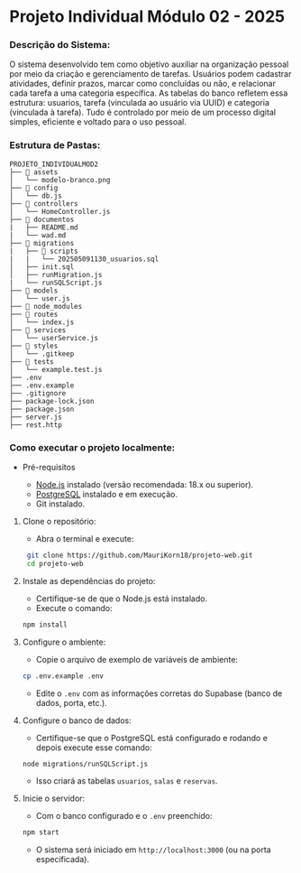 # Projeto Individual Módulo 02 - 2025

### Descrição do Sistema:
O sistema desenvolvido tem como objetivo auxiliar na organização pessoal por meio da criação e gerenciamento de tarefas. Usuários podem cadastrar atividades, definir prazos, marcar como concluídas ou não, e relacionar cada tarefa a uma categoria específica. As tabelas do banco refletem essa estrutura: usuarios, tarefa (vinculada ao usuário via UUID) e categoria (vinculada à tarefa). Tudo é controlado por meio de um processo digital simples, eficiente e voltado para o uso pessoal.

### Estrutura de Pastas:
 ```
 PROJETO_INDIVIDUALMOD2
├── 📁 assets
│   └── modelo-branco.png
├── 📁 config
│   └── db.js
├── 📁 controllers
│   └── HomeController.js
├── 📁 documentos
|   ├── README.md
|   └── wad.md
├── 📁 migrations
|   ├── 📁 scripts
|   |   └── 202505091130_usuarios.sql
│   ├── init.sql
│   ├── runMigration.js
|   └── runSQLScript.js
├── 📁 models
│   └── user.js
├── 📁 node_modules
├── 📁 routes
│   └── index.js
├── 📁 services
│   └── userService.js
├── 📁 styles
│   └── .gitkeep
├── 📁 tests
│   └── example.test.js
├── .env
├── .env.example
├── .gitignore
├── package-lock.json
├── package.json
├── server.js
├── rest.http
``` 

### Como executar o projeto localmente:

- Pré-requisitos

    - [Node.js](https://nodejs.org/) instalado (versão recomendada: 18.x ou superior).
    - [PostgreSQL](https://www.postgresql.org/) instalado e em execução.
    - Git instalado.

1. Clone o repositório:
    - Abra o terminal e execute:
    ```bash
     git clone https://github.com/MauriKorn18/projeto-web.git
     cd projeto-web
     ```

2. Instale as dependências do projeto:
     - Certifique-se de que o Node.js está instalado.
     - Execute o comando:
     ```bash
     npm install
     ```

3. Configure o ambiente:
     - Copie o arquivo de exemplo de variáveis de ambiente:
     ```bash
     cp .env.example .env
     ```
     - Edite o `.env` com as informações corretas do Supabase (banco de dados, porta, etc.).

4. Configure o banco de dados:
    - Certifique-se que o PostgreSQL está configurado e rodando e depois execute esse comando:
     ```bash
     node migrations/runSQLScript.js
     ```
   - Isso criará as tabelas `usuarios`, `salas` e `reservas`.

5. Inicie o servidor:
    - Com o banco configurado e o `.env` preenchido:
     ```bash
     npm start
     ```
   - O sistema será iniciado em `http://localhost:3000` (ou na porta especificada).

